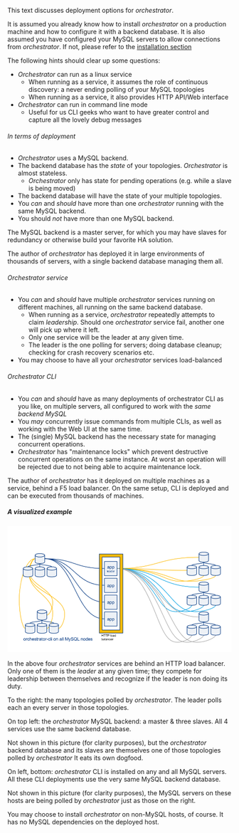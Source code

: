 This text discusses deployment options for _orchestrator_.

It is assumed you already know how to install _orchestrator_ on a production machine and how to configure it with a backend database. It is also assumed you have configured your MySQL servers to allow connections from _orchestrator_.
If not, please refer to the [installation section](https://github.com/outbrain/orchestrator/wiki/Orchestrator-Manual#installation)

The following hints should clear up some questions:

- _Orchestrator_ can run as a linux service
  - When running as a service, it assumes the role of continuous discovery: a never ending polling of your MySQL topologies
  - When running as a service, it also provides HTTP API/Web interface
- _Orchestrator_ can run in command line mode
  - Useful for us CLI geeks who want to have greater control and capture all the lovely debug messages

###### In terms of deployment

- _Orchestrator_ uses a MySQL backend.
- The backend database has the _state_ of your topologies. _Orchestrator_ is almost stateless.
  - _Orchestrator_ only has state for pending operations (e.g. while a slave is being moved)
- The backend database will have the state of your multiple topologies.  
- You _can_ and _should_ have more than one _orchestrator_ running with the same MySQL backend.
- You should _not_ have more than one MySQL backend.

The MySQL backend is a master server, for which you may have slaves for redundancy or otherwise build your favorite HA solution.

The author of _orchestrator_ has deployed it in large environments of thousands of servers, with a single backend database managing them all.

###### Orchestrator service

- You _can_ and _should_ have multiple _orchestrator_ services running on different machines, all running on the same backend database.
  - When running as a service, _orchestrator_ repeatedly attempts to claim _leadership_. Should one _orchestrator_ service
    fail, another one will pick up where it left.
  - Only one service will be the leader at any given time.
  - The leader is the one polling for servers; doing database cleanup; checking for crash recovery scenarios etc.
- You may choose to have all your _orchestrator_ services load-balanced

###### Orchestrator CLI
- You _can_ and _should_ have as many deployments of orchestrator CLI as you like, on multiple servers, all configured to work
  with the _same backend MySQL_
- You _may_ concurrently issue commands from multiple CLIs, as well as working with the Web UI at the same time.
- The (single) MySQL backend has the necessary state for managing concurrent operations.
- _Orchestrator_ has "maintenance locks" which prevent destructive concurrent operations on the same instance. At worst an
  operation will be rejected due to not being able to acquire maintenance lock.
  
The author of _orchestrator_ has it deployed on multiple machines as a service, behind a F5 load balancer. On the same setup,
CLI is deployed and can be executed from thousands of machines.

##### A visualized example

![Orchestrator deployment](images/orchestrator-deployment.png)

In the above four _orchestrator_ services are behind an HTTP load balancer. Only one of them is the _leader_ at any given time; they compete for leadership between themselves and recognize if the leader is non doing its duty.

To the right: the many topologies polled by _orchestrator_. The leader polls each an every server in those topologies.

On top left: the _orchestrator_ MySQL backend: a master & three slaves. All 4 services use the same backend database.

Not shown in this picture (for clarity purposes), but the _orchestrator_ backend database and its slaves are themselves one of those topologies
polled by _orchestrator_ It eats its own dogfood.

On left, bottom: _orchestrator_ CLI is installed on any and all MySQL servers. All these CLI deployments use the very same
MySQL backend database.

Not shown in this picture (for clarity purposes), the MySQL servers on these hosts are being polled by _orchestrator_ just as those
on the right. 

You may choose to install _orchestrator_ on non-MySQL hosts, of course. It has no MySQL dependencies on the deployed host.
